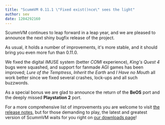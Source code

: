 ```yaml
---
title: "ScummVM 0.11.1 \"Fixed exist()nce\" sees the light"
author: sev
date: 1204292160
---
```


ScummVM continues to leap forward in a leap year, and we are pleased to announce the next shiny bugfix release of the project.

As usual, it holds a number of improvements, it's more stable, and it should bring you even more fun than 0.11.0.

We fixed the digital iMUSE system (better *COMI* experience), *King's Quest 4* bugs were squashed, and support for fanmade AGI games has been improved; *Lure of the Temptress*, *Inherit the Earth* and *I Have no Mouth* all work better since we fixed several crashes, lock-ups and all such buzzwords.

As a special bonus we are glad to announce the return of the **BeOS** port and the deeply missed **Playstation 2** port.

For a more comprehensive list of improvements you are welcome to visit [the release notes](/frs/scummvm/0.11.1/ReleaseNotes), but for those demanding to play, the latest and greatest version of ScummVM waits for you right on [our downloads page](/downloads/)!
